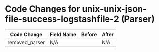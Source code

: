 # Code Changes for unix-unix-json-file-success-logstashfile-2 (Parser)

| Code Change | Field Name | Before | After |
|-------------|------------|--------|-------|
| removed_parser | N/A |  | N/A |